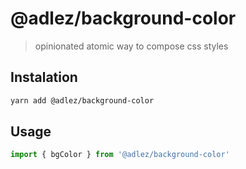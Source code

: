 # @adlez/background-color

> opinionated atomic way to compose css styles

## Instalation

```bash
yarn add @adlez/background-color
```

## Usage

```js
import { bgColor } from '@adlez/background-color'
```
